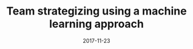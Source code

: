 ---
title: "Team strategizing using a machine learning approach"
collection: publications
permalink: 
excerpt: 'Team strategizing is an important aspect which requires critical analysis to ensure a desirable near-optimum performance. The key to solve this issue is by tapping the available talent within the team which at times, can be elusive. With increasing competition, a talented team, with an ineffective and outdated scouting strategy, may have to face unfavourable results. In this paper, we have conducted research in the domain of Sports, specifically Soccer. Strategy considered in the research is centered around deciding the lineup of a team by assessing the skillset of the players. Considering the novelty of the approach, we have developed our own web scraping algorithm to collect the dataset. Machine Learning models like Neural Network(MultiLayer Per-ceptron), Random Forests and Logistic Regression have been used to make predict the position a particular player will perform best at.'
date: 2017-11-23
venue: 'Journal 1'
paperurl: 'https://ieeexplore.ieee.org/abstract/document/8365296/'
citation: 'Rao, Vignesh, and Aman Shrivastava. "Team strategizing using a machine learning approach." In 2017 International Conference on Inventive Computing and Informatics (ICICI), pp. 1032-1035. IEEE, 2017.'
---